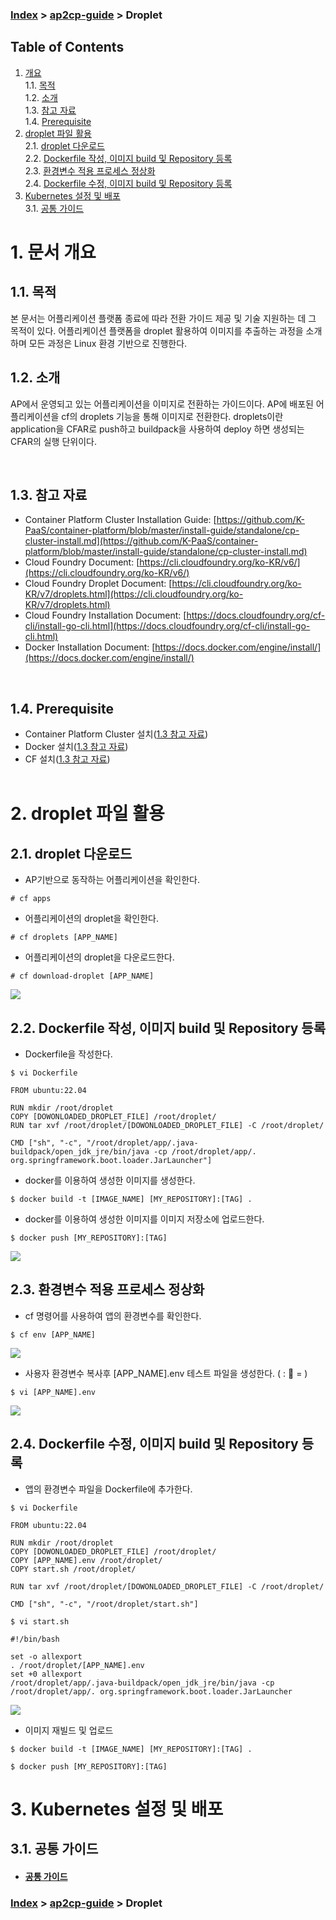 ### [Index](https://github.com/K-PaaS/guide) > [ap2cp-guide](https://github.com/K-PaaS/ap2cp-guide) > Droplet

## Table of Contents

1. [개요](#1)  
 1.1. [목적](#1.1)  
 1.2. [소개](#1.2)  
 1.3. [참고 자료](#1.3)  
 1.4. [Prerequisite](#1.4)
2. [droplet 파일 활용](#2)  
 2.1. [droplet 다운로드](#2.1)  
 2.2. [Dockerfile 작성, 이미지 build 및 Repository 등록](#2.2)  
 2.3. [환경변수 적용 프로세스 정상화](#2.3)  
 2.4. [Dockerfile 수정, 이미지 build 및 Repository 등록](#2.4)   
3. [Kubernetes 설정 및 배포](#3)  
  3.1. [공통 가이드](#3.1)

# <div id='1'/>1. 문서 개요

## <div id='1.1'/>1.1. 목적
본 문서는 어플리케이션 플랫폼 종료에 따라 전환 가이드 제공 및 기술 지원하는 데 그 목적이 있다. 어플리케이션 플랫폼을 droplet 활용하여 이미지를 추출하는 과정을 소개하며 모든 과정은 Linux 환경 기반으로 진행한다.
<br>

## <div id='1.2'/>1.2. 소개
AP에서 운영되고 있는 어플리케이션을 이미지로 전환하는 가이드이다. AP에 배포된 어플리케이션을 cf의 droplets 기능을 통해 이미지로 전환한다. droplets이란 application을 CFAR로 push하고 buildpack을 사용하여 deploy 하면 생성되는 CFAR의 실행 단위이다.

<br>

## <div id='1.3'/>1.3. 참고 자료
- Container Platform Cluster Installation Guide: [https://github.com/K-PaaS/container-platform/blob/master/install-guide/standalone/cp-cluster-install.md](https://github.com/K-PaaS/container-platform/blob/master/install-guide/standalone/cp-cluster-install.md)
- Cloud Foundry Document: [https://cli.cloudfoundry.org/ko-KR/v6/](https://cli.cloudfoundry.org/ko-KR/v6/)
- Cloud Foundry Droplet Document: [https://cli.cloudfoundry.org/ko-KR/v7/droplets.html](https://cli.cloudfoundry.org/ko-KR/v7/droplets.html)
- Cloud Foundry Installation Document: [https://docs.cloudfoundry.org/cf-cli/install-go-cli.html](https://docs.cloudfoundry.org/cf-cli/install-go-cli.html)
- Docker Installation Document: [https://docs.docker.com/engine/install/](https://docs.docker.com/engine/install/)

<br>

## <div id='1.4'/>1.4. Prerequisite
- Container Platform Cluster 설치([1.3 참고 자료](#1.3))
- Docker 설치([1.3 참고 자료](#1.3))
- CF 설치([1.3 참고 자료](#1.3))
<br><br>

# <div id='2'/>2. droplet 파일 활용
## <div id='2.1'/>2.1. droplet 다운로드
- AP기반으로 동작하는 어플리케이션을 확인한다.
```
# cf apps
```

- 어플리케이션의 droplet을 확인한다.
```
# cf droplets [APP_NAME]
```

- 어플리케이션의 droplet을 다운로드한다.
```
# cf download-droplet [APP_NAME]
```
<kbd>
  <img src="../../img/running-app/droplet/droplet_01.png">
</kbd>
<br>


## <div id='2.2'/>2.2. Dockerfile 작성, 이미지 build 및 Repository 등록
- Dockerfile을 작성한다.
```
$ vi Dockerfile

FROM ubuntu:22.04

RUN mkdir /root/droplet
COPY [DOWONLOADED_DROPLET_FILE] /root/droplet/
RUN tar xvf /root/droplet/[DOWONLOADED_DROPLET_FILE] -C /root/droplet/

CMD ["sh", "-c", "/root/droplet/app/.java-buildpack/open_jdk_jre/bin/java -cp /root/droplet/app/. org.springframework.boot.loader.JarLauncher"]
```
- docker를 이용하여 생성한 이미지를 생성한다.
```
$ docker build -t [IMAGE_NAME] [MY_REPOSITORY]:[TAG] .
```
- docker를 이용하여 생성한 이미지를 이미지 저장소에 업로드한다.
```
$ docker push [MY_REPOSITORY]:[TAG]
```
<kbd>
  <img src="../../img/running-app/droplet/droplet_02.png">
</kbd>
<br>


## <div id='2.3'/>2.3. 환경변수 적용 프로세스 정상화
- cf 명령어를 사용하여 앱의 환경변수를 확인한다.
```
$ cf env [APP_NAME]
```
<kbd>
  <img src="../../img/running-app/droplet/droplet_03.png">
</kbd>

<br>

- 사용자 환경변수 복사후 [APP_NAME].env 테스트 파일을 생성한다. ( :  = )
```
$ vi [APP_NAME].env
```

<kbd>
  <img src="../../img/running-app/droplet/droplet_04.png">
</kbd>

<br>


## <div id='2.4'/>2.4. Dockerfile 수정, 이미지 build 및 Repository 등록
- 앱의 환경변수 파일을 Dockerfile에 추가한다.
```
$ vi Dockerfile

FROM ubuntu:22.04

RUN mkdir /root/droplet
COPY [DOWONLOADED_DROPLET_FILE] /root/droplet/
COPY [APP_NAME].env /root/droplet/
COPY start.sh /root/droplet/

RUN tar xvf /root/droplet/[DOWONLOADED_DROPLET_FILE] -C /root/droplet/

CMD ["sh", "-c", "/root/droplet/start.sh"]
```
```
$ vi start.sh

#!/bin/bash

set -o allexport
. /root/droplet/[APP_NAME].env
set +0 allexport
/root/droplet/app/.java-buildpack/open_jdk_jre/bin/java -cp /root/droplet/app/. org.springframework.boot.loader.JarLauncher
```
<kbd>
  <img src="../../img/running-app/droplet/droplet_05.png">
</kbd>

<br>

- 이미지 재빌드 및 업로드
```
$ docker build -t [IMAGE_NAME] [MY_REPOSITORY]:[TAG] .
```
```
$ docker push [MY_REPOSITORY]:[TAG]
```

# <div id='3'/>3. Kubernetes 설정 및 배포
## <div id='3.1'/>3.1. 공통 가이드
- #### [공통 가이드](../../common/common-guide.md)

### [Index](https://github.com/K-PaaS/guide) > [ap2cp-guide](https://github.com/K-PaaS/ap2cp-guide) > Droplet